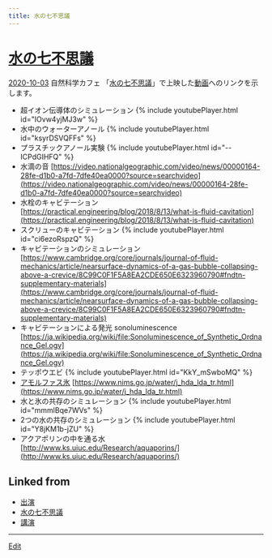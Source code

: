 ```yaml
---
title: 水の七不思議
---
```


# [水の七不思議](/水の七不思議)

[2020-10-03](/2020-10-03) 自然科学カフェ 「[水の七不思議](/水の七不思議)」で上映した[動画](/動画)へのリンクを示します。

* 超イオン伝導体のシミュレーション {% include youtubePlayer.html id="IOvw4yjMJ3w" %}
* 水中のウォーターアノール {% include youtubePlayer.html id="ksyrDSVQFFs" %}
* プラスチックアノール実験 {% include youtubePlayer.html id="--ICPdGIHFQ" %}
* 水滴の音 [https://video.nationalgeographic.com/video/news/00000164-28fe-d1b0-a7fd-7dfe40ea0000?source=searchvideo](https://video.nationalgeographic.com/video/news/00000164-28fe-d1b0-a7fd-7dfe40ea0000?source=searchvideo)
* 水栓のキャビテーション [https://practical.engineering/blog/2018/8/13/what-is-fluid-cavitation](https://practical.engineering/blog/2018/8/13/what-is-fluid-cavitation)
* スクリューのキャビテーション {% include youtubePlayer.html id="ci6ezoRspzQ" %}
* キャビテーションのシミュレーション [https://www.cambridge.org/core/journals/journal-of-fluid-mechanics/article/nearsurface-dynamics-of-a-gas-bubble-collapsing-above-a-crevice/8C99C0F1F5A8EA2CDE650E6323960790#fndtn-supplementary-materials](https://www.cambridge.org/core/journals/journal-of-fluid-mechanics/article/nearsurface-dynamics-of-a-gas-bubble-collapsing-above-a-crevice/8C99C0F1F5A8EA2CDE650E6323960790#fndtn-supplementary-materials)
* キャビテーションによる発光 sonoluminescence [https://ja.wikipedia.org/wiki/file:Sonoluminescence_of_Synthetic_Ordnance_Gel.ogv](https://ja.wikipedia.org/wiki/file:Sonoluminescence_of_Synthetic_Ordnance_Gel.ogv)
* テッポウエビ {% include youtubePlayer.html id="KkY_mSwboMQ" %}
* [アモルファス氷](/アモルファス氷) [https://www.nims.go.jp/water/j_hda_lda_tr.html](https://www.nims.go.jp/water/j_hda_lda_tr.html)
* 水と氷の共存のシミュレーション {% include youtubePlayer.html id="mmmlBqe7WVs" %}
* 2つの水の共存のシミュレーション {% include youtubePlayer.html id="Y8jKM1b-jZU" %}
* アクアポリンの中を通る水 [http://www.ks.uiuc.edu/Research/aquaporins/](http://www.ks.uiuc.edu/Research/aquaporins/)


## Linked from

* [出演](/出演)
* [水の七不思議](/水の七不思議)
* [講演](/講演)


----

[Edit](https://github.com/vitroid/vitroid.github.io/edit/master/MD/水の七不思議.md)

